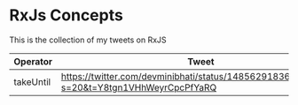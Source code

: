 # RxJs Concepts


This is the collection of my tweets on RxJS

| Operator  | Tweet                                                                                     | Working Example                              |
|-----------|-------------------------------------------------------------------------------------------|----------------------------------------------|
| takeUntil | https://twitter.com/devminibhati/status/1485629183602868228?s=20&t=Y8tgn1VHhWeyrCpcPfYaRQ | https://codesandbox.io/s/awesome-germain-fbvfn
